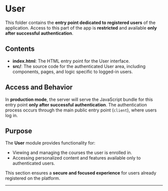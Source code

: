 # User

This folder contains the **entry point dedicated to registered users** of the application. Access to this part of the app is **restricted** and available **only after successful authentication**.

## Contents

* **index.html**: The HTML entry point for the User interface.
* **src/**: The source code for the authenticated User area, including components, pages, and logic specific to logged-in users.

## Access and Behavior

In **production mode**, the server will serve the JavaScript bundle for this entry point **only after successful authentication**. The authentication process occurs through the main public entry point (`client`), where users log in.

## Purpose

The **User** module provides functionality for:

* Viewing and managing the courses the user is enrolled in.
* Accessing personalized content and features available only to authenticated users.

This section ensures a **secure and focused experience** for users already registered on the platform.

---
